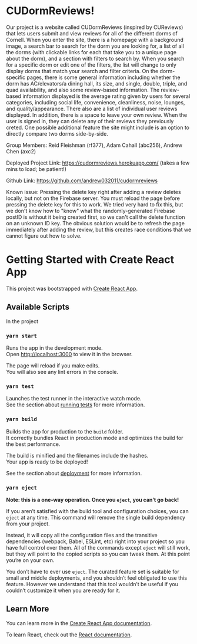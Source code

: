# CUDormReviews!
Our project is a website called CUDormReviews (inspired by CUReviews) that lets users submit and view reviews for all of the different dorms of Cornell. When you enter the site, there is a homepage with a background image, a search bar to search for the dorm you are looking for, a list of all the dorms (with clickable links for each that take you to a unique page about the dorm), and a section with filters to search by. When you search for a specific dorm or edit one of the filters, the list will change to only display dorms that match your search and filter criteria. 
On the dorm-specific pages, there is some general information including whether the dorm has AC/elevators/a dining hall, its size, and single, double, triple, and quad availability, and also some review-based information. The review-based information displayed is the average rating given by users for several categories, including social life, convenience, cleanliness, noise, lounges, and quality/appearance. There also are a list of individual user reviews displayed. In addition, there is a space to leave your own review. When the user is signed in, they can delete any of their reviews they previously creted.  One possible additional feature the site might include is an option to directly compare two dorms side-by-side.

Group Members: Reid Fleishman (rf377), Adam Cahall (abc256), Andrew Chen (axc2)

Deployed Project Link: https://cudormreviews.herokuapp.com/ (takes a few mins to load; be patient!)

Github Link: https://github.com/andrew032011/cudormreviews

Known issue: Pressing the delete key right after adding a review deletes locally, but not on the Firebase server.  You must reload the page before pressing the delete key for this to work.  We tried very hard to fix this, but we don't know how to "know" what the randomly-generated Firebase postID is without it being created first, so we can't call the delete function on an unknown ID key.  The obvious solution would be to refresh the page immediately after adding the review, but this creates race conditions that we cannot figure out how to solve. 

# Getting Started with Create React App

This project was bootstrapped with [Create React App](https://github.com/facebook/create-react-app).

## Available Scripts

In the project

### `yarn start`

Runs the app in the development mode.\
Open [http://localhost:3000](http://localhost:3000) to view it in the browser.

The page will reload if you make edits.\
You will also see any lint errors in the console.

### `yarn test`

Launches the test runner in the interactive watch mode.\
See the section about [running tests](https://facebook.github.io/create-react-app/docs/running-tests) for more information.

### `yarn build`

Builds the app for production to the `build` folder.\
It correctly bundles React in production mode and optimizes the build for the best performance.

The build is minified and the filenames include the hashes.\
Your app is ready to be deployed!

See the section about [deployment](https://facebook.github.io/create-react-app/docs/deployment) for more information.

### `yarn eject`

**Note: this is a one-way operation. Once you `eject`, you can’t go back!**

If you aren’t satisfied with the build tool and configuration choices, you can `eject` at any time. This command will remove the single build dependency from your project.

Instead, it will copy all the configuration files and the transitive dependencies (webpack, Babel, ESLint, etc) right into your project so you have full control over them. All of the commands except `eject` will still work, but they will point to the copied scripts so you can tweak them. At this point you’re on your own.

You don’t have to ever use `eject`. The curated feature set is suitable for small and middle deployments, and you shouldn’t feel obligated to use this feature. However we understand that this tool wouldn’t be useful if you couldn’t customize it when you are ready for it.

## Learn More

You can learn more in the [Create React App documentation](https://facebook.github.io/create-react-app/docs/getting-started).

To learn React, check out the [React documentation](https://reactjs.org/).
